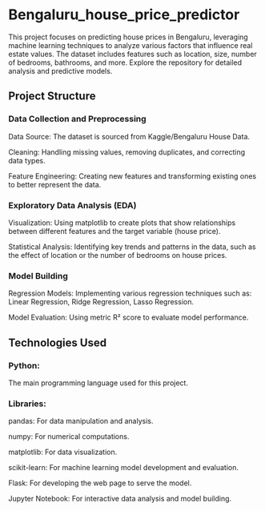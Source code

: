 # Bengaluru_house_price_predictor
This project focuses on predicting house prices in Bengaluru, leveraging machine learning techniques to analyze various factors that influence real estate values. The dataset includes features such as location, size, number of bedrooms, bathrooms, and more. Explore the repository for detailed analysis and predictive models.
## Project Structure
### Data Collection and Preprocessing
Data Source: The dataset is sourced from Kaggle/Bengaluru House Data.

Cleaning: Handling missing values, removing duplicates, and correcting data types.

Feature Engineering: Creating new features and transforming existing ones to better represent the data.
### Exploratory Data Analysis (EDA)
Visualization: Using matplotlib to create plots that show relationships between different features and the target variable (house price).

Statistical Analysis: Identifying key trends and patterns in the data, such as the effect of location or the number of bedrooms on house prices.
### Model Building
Regression Models: Implementing various regression techniques such as:
Linear Regression,
Ridge Regression,
Lasso Regression.

Model Evaluation: Using metric R² score to evaluate model performance.
## Technologies Used
### Python: 
The main programming language used for this project.
### Libraries:
pandas: For data manipulation and analysis.

numpy: For numerical computations.

matplotlib: For data visualization.

scikit-learn: For machine learning model development and evaluation.

Flask: For developing the web page to serve the model.

Jupyter Notebook: For interactive data analysis and model building.

